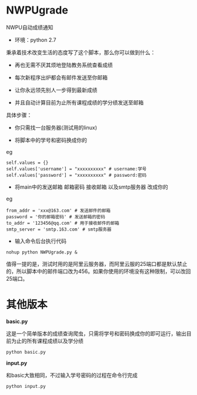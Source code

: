# NWPUgrade
NWPU自动成绩通知

* 环境：python 2.7

秉承着技术改变生活的态度写了这个脚本，那么你可以做到什么：

* 再也无需不厌其烦地登陆教务系统查看成绩

* 每次新程序出炉都会有邮件发送至你邮箱

* 让你永远领先别人一步得到最新成绩

* 并且自动计算目前为止所有课程成绩的学分绩发送至邮箱

具体步骤：

* 你只需找一台服务器(测试用的linux)

* 将脚本中的学号和密码换成你的

eg

    self.values = {}
    self.values['username'] = "xxxxxxxxxx" # username:学号
    self.values['password'] = "xxxxxxxxxx" # password:密码

* 将main中的发送邮箱 邮箱密码 接收邮箱 以及smtp服务器 改成你的

eg
    
    from_addr = 'xxx@163.com' # 发送邮件的邮箱
    password = '你的邮箱密码' # 发送邮箱的密码
    to_addr = '123456@qq.com' # 用于接收邮件的邮箱
    smtp_server = 'smtp.163.com' # smtp服务器
    
* 输入命令后台执行代码

```nohup python NWPUgrade.py &```

值得一提的是，测试时用的是阿里云服务器，而阿里云服的25端口都是默认禁止的，所以脚本中的邮件端口改为456。如果你使用的环境没有这种限制，可以改回25端口。


# 其他版本
**basic.py**

这是一个简单版本的成绩查询爬虫，只需将学号和密码换成你的即可运行，输出目前为止的所有课程成绩以及学分绩

```python basic.py```

**input.py**

和basic大致相同，不过输入学号密码的过程在命令行完成

```python input.py```
